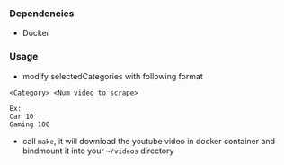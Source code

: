 ### Dependencies

- Docker

### Usage

- modify selectedCategories with following format
```
<Category> <Num video to scrape>

Ex:
Car 10
Gaming 100
```
- call `make`, it will download the youtube video in docker container and bindmount it into your `~/videos` directory